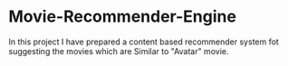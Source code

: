 # Movie-Recommender-Engine
In this project I have prepared a content based recommender system fot suggesting the movies which are Similar to "Avatar" movie.
